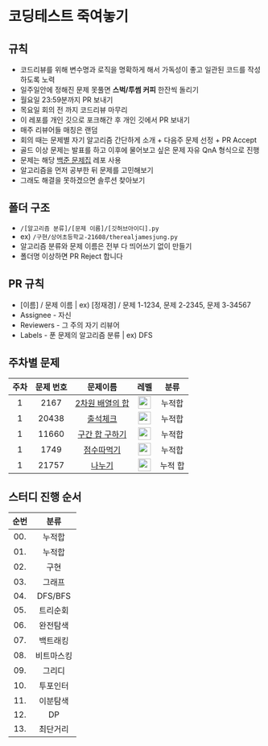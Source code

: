# 코딩테스트 죽여놓기

## 규칙

- 코드리뷰를 위해 변수명과 로직을 명확하게 해서 가독성이 좋고 일관된 코드를 작성하도록 노력
- 일주일안에 정해진 문제 못풀면 **스벅/투썸 커피** 한잔씩 돌리기
- 월요일 23:59분까지 PR 보내기
- 목요일 회의 전 까지 코드리뷰 마무리
- 이 레포를 개인 깃으로 포크해간 후 개인 깃에서 PR 보내기
- 매주 리뷰어들 매칭은 랜덤
- 회의 때는 문제별 자기 알고리즘 간단하게 소개 + 다음주 문제 선정 + PR Accept
- 골드 이상 문제는 발표를 하고 이후에 물어보고 싶은 문제 자유 QnA 형식으로 진행
- 문제는 해당 [백준 문제집](https://github.com/tony9402/baekjoon) 레포 사용
- 알고리즘을 먼저 공부한 뒤 문제를 고민해보기
- 그래도 해결을 못하겠으면 솔루션 찾아보기

## 폴더 구조

- `/[알고리즘 분류]/[문제 이름]/[깃허브아이디].py`
- ex) `/구현/상어초등학교-21608/therealjamesjung.py`
- 알고리즘 분류와 문제 이름은 전부 다 띄어쓰기 없이 만들기
- 폴더명 이상하면 PR Reject 합니다

## PR 규칙

- [이름] / 문제 이름 | ex) [정재경] / 문제 1-1234, 문제 2-2345, 문제 3-34567
- Assignee - 자신
- Reviewers - 그 주의 자기 리뷰어
- Labels - 푼 문제의 알고리즘 분류 | ex) DFS

## 주차별 문제

|주차|문제 번호|문제이름|레벨|분류|
|:-:|:-:|:-:|:-:|:-:|
|1|2167|[2차원 배열의 합](https://www.acmicpc.net/problem/2167)|<img height="25px" width="25px" src="https://static.solved.ac/tier_small/6.svg"/>|누적합|
|1|20438|[출석체크](https://www.acmicpc.net/problem/20438)|<img height="25px" width="25px" src="https://static.solved.ac/tier_small/9.svg"/>|누적합|
|1|11660|[구간 합 구하기](https://www.acmicpc.net/problem/11660)|<img height="25px" width="25px" src="https://static.solved.ac/tier_small/10.svg"/>|누적합|
|1|1749|[점수따먹기](https://www.acmicpc.net/problem/1749)|<img height="25px" width="25px" src="https://static.solved.ac/tier_small/12.svg"/>|누적합|
|1|21757|[나누기](https://www.acmicpc.net/problem/21757)|<img height="25px" width="25px" src="https://static.solved.ac/tier_small/14.svg"/>|누적 합|


## 스터디 진행 순서

|순번|분류|
|:-:|:-:|
|00.|누적합|
|01.|누적합|
|02.|구현|
|03.|그래프|
|04.|DFS/BFS|
|05.|트리순회|
|06.|완전탐색|
|07.|백트래킹|
|08.|비트마스킹|
|09.|그리디|
|10.|투포인터|
|11.|이분탐색|
|12.|DP|
|13.|최단거리|
